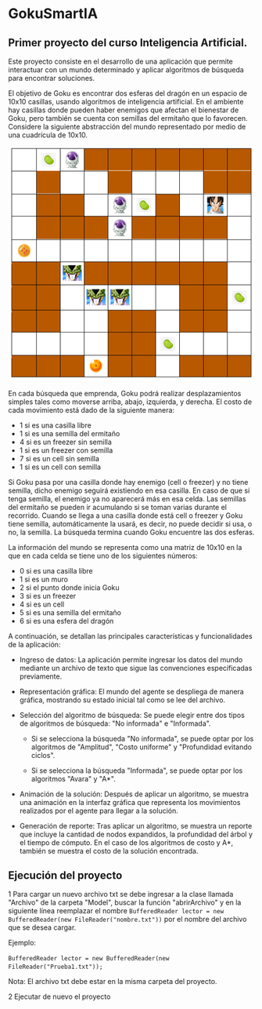 # GokuSmartIA

## Primer proyecto del curso Inteligencia Artificial.

Este proyecto consiste en el desarrollo de una aplicación que permite interactuar con un mundo determinado y aplicar algoritmos de búsqueda para encontrar soluciones. 

El objetivo de Goku es encontrar dos esferas del dragón en un espacio de 10x10
casillas, usando algoritmos de inteligencia artificial. En el ambiente hay casillas donde pueden haber
enemigos que afectan el bienestar de Goku, pero también se cuenta con semillas del ermitaño que lo
favorecen. Considere la siguiente abstracción del mundo representado por medio de una cuadrícula
de 10x10.

![Mundo de prueba 1](MundoPrueba1.png)

En cada búsqueda que emprenda, Goku podrá realizar desplazamientos simples tales como moverse
arriba, abajo, izquierda, y derecha. El costo de cada movimiento está dado de la siguiente manera:

  - 1 si es una casilla libre
  - 1 si es una semilla del ermitaño
  - 4 si es un freezer sin semilla
  - 1 si es un freezer con semilla
  - 7 si es un cell sin semilla
  - 1 si es un cell con semilla

Si Goku pasa por una casilla donde hay enemigo (cell o freezer) y no tiene semilla, dicho enemigo seguirá existiendo en esa casilla. En caso de que sí tenga semilla, el enemigo ya no aparecerá más en esa celda. Las semillas del ermitaño se pueden ir acumulando si se toman varias durante el recorrido. Cuando se llega a una casilla donde está cell o freezer y Goku tiene semilla, automáticamente la usará, es decir, no puede decidir si usa, o no, la semilla. La búsqueda termina cuando Goku encuentre las dos esferas.

La información del mundo se representa como una matriz de 10x10 en la que en cada celda se tiene
uno de los siguientes números:

- 0 si es una casilla libre
- 1 si es un muro
- 2 si el punto donde inicia Goku
- 3 si es un freezer
- 4 si es un cell
- 5 si es una semilla del ermitaño
- 6 si es una esfera del dragón

A continuación, se detallan las principales características y funcionalidades de la aplicación:

  - Ingreso de datos: La aplicación permite ingresar los datos del mundo mediante un archivo de texto que sigue las convenciones especificadas previamente.

  - Representación gráfica: El mundo del agente se despliega de manera gráfica, mostrando su estado inicial tal como se lee del archivo.

  - Selección del algoritmo de búsqueda: Se puede elegir entre dos tipos de algoritmos de búsqueda: "No informada" e "Informada".

    - Si se selecciona la búsqueda "No informada", se puede optar por los algoritmos de "Amplitud", "Costo uniforme" y "Profundidad evitando ciclos".

    - Si se selecciona la búsqueda "Informada", se puede optar por los algoritmos "Avara" y "A*".

  - Animación de la solución: Después de aplicar un algoritmo, se muestra una animación en la interfaz gráfica que representa los movimientos realizados por el agente para llegar a la solución.

  - Generación de reporte: Tras aplicar un algoritmo, se muestra un reporte que incluye la cantidad de nodos expandidos, la profundidad del árbol y el tiempo de cómputo. En el caso de los algoritmos de costo y A*, también se muestra el costo de la solución encontrada.

## Ejecución del proyecto

1 Para cargar un nuevo archivo txt se debe ingresar a la clase llamada "Archivo" de la carpeta "Model", buscar la función "abrirArchivo" y en la siguiente línea reemplazar el nombre `BufferedReader lector = new BufferedReader(new FileReader("nombre.txt"))` por el nombre del archivo que se desea cargar.

  Ejemplo:

  `BufferedReader lector = new BufferedReader(new FileReader("Prueba1.txt")); `

  Nota: El archivo txt debe estar en la misma carpeta del proyecto.

2 Ejecutar de nuevo el proyecto